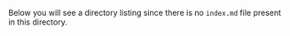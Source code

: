 Below you will see a directory listing since there is no `index.md` file present in this directory.

